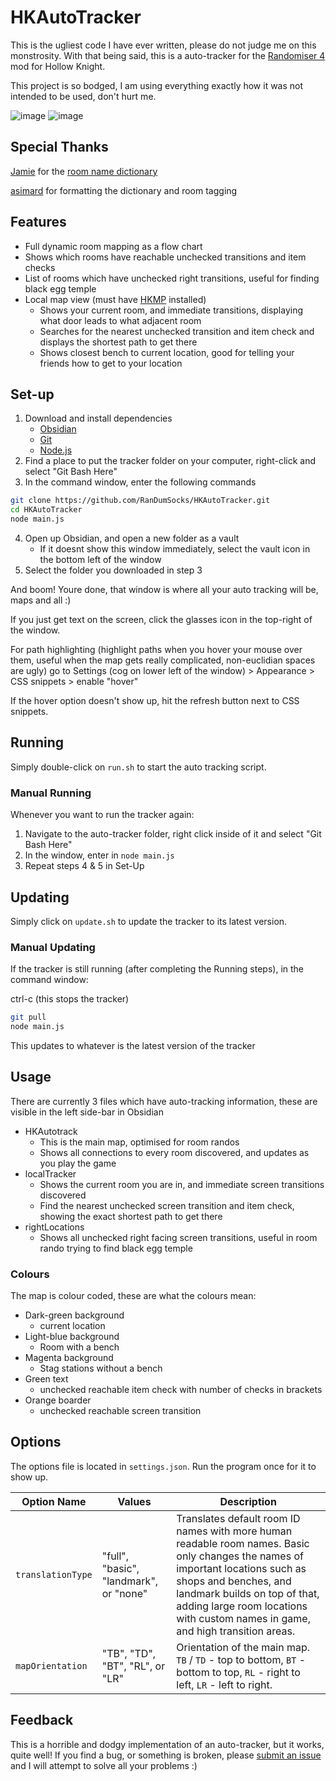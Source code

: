 # HKAutoTracker
This is the ugliest code I have ever written, please do not judge me on this monstrosity.
With that being said, this is a auto-tracker for the [Randomiser 4](https://github.com/homothetyhk/RandomizerMod) mod for Hollow Knight.

This project is so bodged, I am using everything exactly how it was not intended to be used, don't hurt me.

![image](https://user-images.githubusercontent.com/23219465/150667011-b843f72b-aa4e-4857-8f0a-495ac35d2f0d.png)
![image](https://user-images.githubusercontent.com/23219465/150667025-71e2ca0a-738b-485b-977d-41ab8a90c0ca.png)

## Special Thanks
[Jamie](https://github.com/ManicJamie) for the [room name dictionary](https://github.com/ManicJamie/HKTranslator/blob/master/TranslatorDictionary.xml)

[asimard](https://github.com/asimard1) for formatting the dictionary and room tagging

## Features
- Full dynamic room mapping as a flow chart
- Shows which rooms have reachable unchecked transitions and item checks
- List of rooms which have unchecked right transitions, useful for finding black egg temple
- Local map view (must have [HKMP](https://github.com/Extremelyd1/HKMP) installed)
	- Shows your current room, and immediate transitions, displaying what door leads to what adjacent room
	- Searches for the nearest unchecked transition and item check and displays the shortest path to get there
	- Shows closest bench to current location, good for telling your friends how to get to your location

## Set-up
1) Download and install dependencies
    - [Obsidian](https://obsidian.md)
    - [Git](https://git-scm.com/download/win)
    - [Node.js](https://nodejs.org/en/)
2) Find a place to put the tracker folder on your computer, right-click and select "Git Bash Here"
3) In the command window, enter the following commands
```bash
git clone https://github.com/RanDumSocks/HKAutoTracker.git
cd HKAutoTracker
node main.js
```
4) Open up Obsidian, and open a new folder as a vault
    - If it doesnt show this window immediately, select the vault icon in the bottom left of the window
5) Select the folder you downloaded in step 3

And boom! Youre done, that window is where all your auto tracking will be, maps and all :)

If you just get text on the screen, click the glasses icon in the top-right of the window.

For path highlighting (highlight paths when you hover your mouse over them, useful when the map gets really complicated, non-euclidian spaces are ugly) go to Settings (cog on lower left of the window) > Appearance >  CSS snippets > enable "hover"

If the hover option doesn't show up, hit the refresh button next to CSS snippets.

## Running

Simply double-click on `run.sh` to start the auto tracking script.

### Manual Running
Whenever you want to run the tracker again:
1) Navigate to the auto-tracker folder, right click inside of it and select "Git Bash Here"
2) In the window, enter in `node main.js`
3) Repeat steps 4 & 5 in Set-Up

## Updating

Simply click on `update.sh` to update the tracker to its latest version.

### Manual Updating
If the tracker is still running (after completing the Running steps), in the command window:

ctrl-c (this stops the tracker)
```bash
git pull
node main.js
```

This updates to whatever is the latest version of the tracker

## Usage
There are currently 3 files which have auto-tracking information, these are visible in the left side-bar in Obsidian

- HKAutotrack
	- This is the main map, optimised for room randos
	- Shows all connections to every room discovered, and updates as you play the game
- localTracker
	- Shows the current room you are in, and immediate screen transitions discovered
	- Find the nearest unchecked screen transition and item check, showing the exact shortest path to get there
- rightLocations
	- Shows all unchecked right facing screen transitions, useful in room rando trying to find black egg temple

### Colours
The map is colour coded, these are what the colours mean:
- Dark-green background
	- current location
- Light-blue background
	- Room with a bench
- Magenta background
	- Stag stations without a bench
- Green text
	- unchecked reachable item check with number of checks in brackets
- Orange boarder
	- unchecked reachable screen transition

## Options
The options file is located in `settings.json`.
Run the program once for it to show up.

| Option Name | Values | Description |
| --- | --- | --- |
 | `translationType` | "full", "basic", "landmark", or "none" | Translates default room ID names with more human readable room names. Basic only changes the names of important locations such as shops and benches, and landmark builds on top of that, adding large room locations with custom names in game, and high transition areas. |
 | `mapOrientation` | "TB", "TD", "BT", "RL", or "LR" | Orientation of the main map. `TB` / `TD` - top to bottom, `BT` -  bottom to top, `RL` -  right to left, `LR` -  left to right. |

## Feedback
This is a horrible and dodgy implementation of an auto-tracker, but it works, quite well!
If you find a bug, or something is broken, please [submit an issue](https://github.com/RanDumSocks/HKAutoTracker/issues/new) and I will attempt to solve all your problems :)
